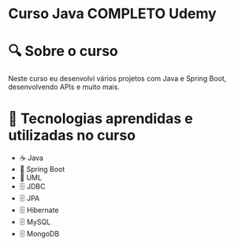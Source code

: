 # Curso Java COMPLETO Udemy
# 🔍 Sobre o curso
Neste curso eu desenvolvi vários projetos com Java e Spring Boot, desenvolvendo APIs e muito mais.

# 🚀 Tecnologias aprendidas e utilizadas no curso
- ☕ Java
- 🍃 Spring Boot
- 📐 UML
- 🗄️ JDBC
- 🗄️ JPA
- 🗄️ Hibernate
- 🗄️ MySQL
- 🗄️ MongoDB
